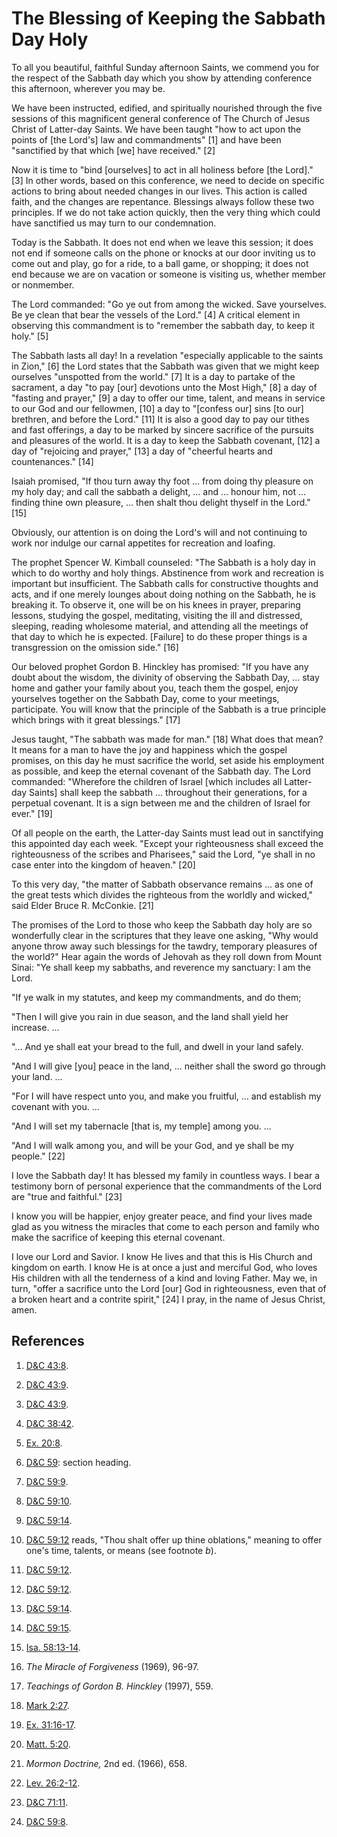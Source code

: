 # The Blessing of Keeping the Sabbath Day Holy

To all you beautiful, faithful Sunday afternoon Saints, we commend you for the
respect of the Sabbath day which you show by attending conference this
afternoon, wherever you may be.

We have been instructed, edified, and spiritually nourished through the five
sessions of this magnificent general conference of The Church of Jesus Christ
of Latter-day Saints. We have been taught "how to act upon the points of [the
Lord's] law and commandments" [1]  and have been "sanctified by that which
[we] have received." [2]

Now it is time to "bind [ourselves] to act in all holiness before [the Lord]."
[3]  In other words, based on this conference, we need to decide on specific
actions to bring about needed changes in our lives. This action is called
faith, and the changes are repentance. Blessings always follow these two
principles. If we do not take action quickly, then the very thing which could
have sanctified us may turn to our condemnation.

Today is the Sabbath. It does not end when we leave this session; it does not
end if someone calls on the phone or knocks at our door inviting us to come
out and play, go for a ride, to a ball game, or shopping; it does not end
because we are on vacation or someone is visiting us, whether member or
nonmember.

The Lord commanded: "Go ye out from among the wicked. Save yourselves. Be ye
clean that bear the vessels of the Lord." [4]  A critical element in observing
this commandment is to "remember the sabbath day, to keep it holy." [5]

The Sabbath lasts all day! In a revelation "especially applicable to the
saints in Zion," [6]  the Lord states that the Sabbath was given that we might
keep ourselves "unspotted from the world." [7]  It is a day to partake of the
sacrament, a day "to pay [our] devotions unto the Most High," [8]  a day of
"fasting and prayer," [9]  a day to offer our time, talent, and means in
service to our God and our fellowmen, [10]  a day to "[confess our] sins [to
our] brethren, and before the Lord." [11]  It is also a good day to pay our
tithes and fast offerings, a day to be marked by sincere sacrifice of the
pursuits and pleasures of the world. It is a day to keep the Sabbath covenant,
[12]  a day of "rejoicing and prayer," [13]  a day of "cheerful hearts and
countenances." [14]

Isaiah promised, "If thou turn away thy foot ... from doing thy pleasure on my
holy day; and call the sabbath a delight, ... and ... honour him, not ... finding
thine own pleasure, ... then shalt thou delight thyself in the Lord." [15]

Obviously, our attention is on doing the Lord's will and not continuing to
work nor indulge our carnal appetites for recreation and loafing.

The prophet Spencer W. Kimball counseled: "The Sabbath is a holy day in which
to do worthy and holy things. Abstinence from work and recreation is important
but insufficient. The Sabbath calls for constructive thoughts and acts, and if
one merely lounges about doing nothing on the Sabbath, he is breaking it. To
observe it, one will be on his knees in prayer, preparing lessons, studying
the gospel, meditating, visiting the ill and distressed, sleeping, reading
wholesome material, and attending all the meetings of that day to which he is
expected. [Failure] to do these proper things is a transgression on the
omission side." [16]

Our beloved prophet Gordon B. Hinckley has promised: "If you have any doubt
about the wisdom, the divinity of observing the Sabbath Day, ... stay home and
gather your family about you, teach them the gospel, enjoy yourselves together
on the Sabbath Day, come to your meetings, participate. You will know that the
principle of the Sabbath is a true principle which brings with it great
blessings." [17]

Jesus taught, "The sabbath was made for man." [18]  What does that mean? It
means for a man to have the joy and happiness which the gospel promises, on
this day he must sacrifice the world, set aside his employment as possible,
and keep the eternal covenant of the Sabbath day. The Lord commanded:
"Wherefore the children of Israel [which includes all Latter-day Saints] shall
keep the sabbath ... throughout their generations, for a perpetual covenant. It
is a sign between me and the children of Israel for ever." [19]

Of all people on the earth, the Latter-day Saints must lead out in sanctifying
this appointed day each week. "Except your righteousness shall exceed the
righteousness of the scribes and Pharisees," said the Lord, "ye shall in no
case enter into the kingdom of heaven." [20]

To this very day, "the matter of Sabbath observance remains ... as one of the
great tests which divides the righteous from the worldly and wicked," said
Elder Bruce R. McConkie. [21]

The promises of the Lord to those who keep the Sabbath day holy are so
wonderfully clear in the scriptures that they leave one asking, "Why would
anyone throw away such blessings for the tawdry, temporary pleasures of the
world?" Hear again the words of Jehovah as they roll down from Mount Sinai:
"Ye shall keep my sabbaths, and reverence my sanctuary: I am the Lord.

"If ye walk in my statutes, and keep my commandments, and do them;

"Then I will give you rain in due season, and the land shall yield her
increase. ...

"... And ye shall eat your bread to the full, and dwell in your land safely.

"And I will give [you] peace in the land, ... neither shall the sword go through
your land. ...

"For I will have respect unto you, and make you fruitful, ... and establish my
covenant with you. ...

"And I will set my tabernacle [that is, my temple] among you. ...

"And I will walk among you, and will be your God, and ye shall be my people."
[22]

I love the Sabbath day! It has blessed my family in countless ways. I bear a
testimony born of personal experience that the commandments of the Lord are
"true and faithful." [23]

I know you will be happier, enjoy greater peace, and find your lives made glad
as you witness the miracles that come to each person and family who make the
sacrifice of keeping this eternal covenant.

I love our Lord and Savior. I know He lives and that this is His Church and
kingdom on earth. I know He is at once a just and merciful God, who loves His
children with all the tenderness of a kind and loving Father. May we, in turn,
"offer a sacrifice unto the Lord [our] God in righteousness, even that of a
broken heart and a contrite spirit," [24]  I pray, in the name of Jesus
Christ, amen.

## References

  1.   [D&amp;C 43:8](https://www.lds.org/scriptures/dc-testament/dc/43.8?lang=eng#7).

  2.   [D&amp;C 43:9](https://www.lds.org/scriptures/dc-testament/dc/43.9?lang=eng#8).

  3.   [D&amp;C 43:9](https://www.lds.org/scriptures/dc-testament/dc/43.9?lang=eng#8).

  4.   [D&amp;C 38:42](https://www.lds.org/scriptures/dc-testament/dc/38.42?lang=eng#41).

  5.   [Ex. 20:8](https://www.lds.org/scriptures/ot/ex/20.8?lang=eng#7).

  6.   [D&amp;C 59](https://www.lds.org/scriptures/dc-testament/dc/59.title?lang=eng): section heading.

  7.   [D&amp;C 59:9](https://www.lds.org/scriptures/dc-testament/dc/59.9?lang=eng#8).

  8.   [D&amp;C 59:10](https://www.lds.org/scriptures/dc-testament/dc/59.10?lang=eng#9).

  9.   [D&amp;C 59:14](https://www.lds.org/scriptures/dc-testament/dc/59.14?lang=eng#13).

  10.   [D&amp;C 59:12](https://www.lds.org/scriptures/dc-testament/dc/59.12?lang=eng#11) reads, "Thou shalt offer up thine oblations," meaning to offer one's time, talents, or means (see footnote _b_).

  11.   [D&amp;C 59:12](https://www.lds.org/scriptures/dc-testament/dc/59.12?lang=eng#11).

  12.   [D&amp;C 59:12](https://www.lds.org/scriptures/dc-testament/dc/59.12?lang=eng#11).

  13.   [D&amp;C 59:14](https://www.lds.org/scriptures/dc-testament/dc/59.14?lang=eng#13).

  14.   [D&amp;C 59:15](https://www.lds.org/scriptures/dc-testament/dc/59.15?lang=eng#14).

  15.   [Isa. 58:13-14](https://www.lds.org/scriptures/ot/isa/58.13-14?lang=eng#12).

  16.   _The Miracle of Forgiveness_ (1969), 96-97.

  17.   _Teachings of Gordon B. Hinckley_ (1997), 559.

  18.   [Mark 2:27](https://www.lds.org/scriptures/nt/mark/2.27?lang=eng#26).

  19.   [Ex. 31:16-17](https://www.lds.org/scriptures/ot/ex/31.16-17?lang=eng#15).

  20.   [Matt. 5:20](https://www.lds.org/scriptures/nt/matt/5.20?lang=eng#19).

  21.   _Mormon Doctrine,_ 2nd ed. (1966), 658.

  22.   [Lev. 26:2-12](https://www.lds.org/scriptures/ot/lev/26.2-12?lang=eng#1).

  23.   [D&amp;C 71:11](https://www.lds.org/scriptures/dc-testament/dc/71.11?lang=eng#10).

  24.   [D&amp;C 59:8](https://www.lds.org/scriptures/dc-testament/dc/59.8?lang=eng#7).

